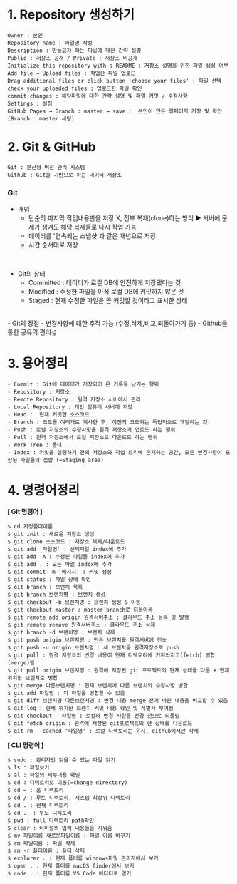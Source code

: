 # 1. Repository 생성하기
    Owner : 본인
    Repository name : 파일명 작성
    Description : 만들고자 하는 파일에 대한 간략 설명
    Public : 저장소 공개 / Private : 저장소 비공개
    Initialize this repository with a README : 저장소 설명을 위한 파일 생성 여부
    Add file → Upload files : 작업한 파일 업로드
    Drag additional files or click button 'choose your files' : 파일 선택
    check your uploaded files : 업로드한 파일 확인
    commit changes : 해당파일에 대한 간략 설명 및 파일 커밋 / 수정사항
    Settings : 설정
    GitHub Pages → Branch : master → save :  본인이 만든 웹페이지 저장 및 확인(Branch : master 세팅)

# 2. Git & GitHub
    Git : 분산형 버전 관리 시스템
    Github : Git을 기반으로 하는 데이터 저장소  
### Git
- 개념
  - 단순히 마지막 작업내용만을 저장 X, 전부 복제(clone)하는 방식
    ▶ 서버에 문제가 생겨도 해당 복제물로 다시 작업 가능
  - 데이터를 '연속되는 스냅샷'과 같은 개념으로 저장
  - 시간 순서대로 저장
<br>

- Git의 상태
  - Committed : 데이터가 로컬 DB에 안전하게 저장됐다는 것
  - Modified : 수정한 파일을 아직 로컬 DB에 커밋하지 않은 것
  - Staged : 현재 수정한 파일을 곧 커밋할 것이라고 표시한 상태
<br>
- Git의 장점
  - 변경사항에 대한 추적 가능 (수정,삭제,비교,되돌아가기 등)
  - Github을 통한 공유의 편리성

# 3. 용어정리
    - Commit : Git에 데이터가 저장되어 온 기록을 남기는 행위
    - Repository : 저장소
    - Remote Repository : 원격 저장소 서버에서 관리
    - Local Repository : 개인 컴퓨터 서버에 저장
    - Head :  현재 커밋한 소스코드
    - Branch : 코드를 여러개로 복사한 후, 이전의 코드와는 독립적으로 개발하는 것
    - Push : 로컬 저장소의 수정사항을 원격 저장소에 업로드 하는 행위
    - Pull : 원격 저장소에서 로컬 저장소로 다운로드 하는 행위
    - Work Tree : 폴더
    - Index : 커밋을 실행하기 전의 저장소와 작업 트리에 존재하는 공간, 모든 변경사항이 포함된 파일들의 집합 (=Staging area)
  
  # 4. 명령어정리
  **[ Git 명령어 ]**

    $ cd 지정폴더이름
    $ git init : 새로운 저장소 생성
    $ git clone 소스코드 : 저장소 복제/다운로드
    $ git add '파일명' : 선택파일 index에 추가
    $ git add -A : 수정된 파일들 index에 추가
    $ git add . : 모든 파일 index에 추가
    $ git commit -m '메시지' : 커밋 생성
    $ git status : 파일 상태 확인
    $ git branch : 브랜치 목록
    $ git branch 브랜치명 : 브랜치 생성
    $ git checkout -b 브랜치명 : 브랜치 생성 & 이동
    $ git checkout master : master branch로 되돌아옴
    $ git remote add origin 원격서버주소 : 클라우드 주소 등록 및 발행
    $ git remote remove 원격서버주소 : 클라우드 주소 삭제
    $ git branch -d 브랜치명 : 브랜치 삭제
    $ git push origin 브랜치명 : 만든 브랜치를 원격서버에 전송
    $ git push -u origin 브랜치명 : 새 브랜치를 원격저장소로 push
    $ git pull : 원격 저장소의 변경 내용이 현재 디렉토리에 가져와지고(fetch) 병합(merge)됨
    $ git pull origin 브랜치명 : 원격에 저장된 git 프로젝트의 현재 상태를 다운 + 현재 위치한 브랜치로 병합
    $ git merge 다른브랜치명 : 현재 브랜치에 다른 브랜치의 수정사항 병합
    $ git add 파일명 : 각 파일을 병합할 수 있음
    $ git diff 브랜치명 다른브랜치명 : 변경 내용 merge 전에 바뀐 내용을 비교할 수 있음
    $ git log : 현재 위치한 브랜치 커밋 내용 확인 및 식별자 부여됨
    $ git checkout --파일명 : 로컬의 변경 사항을 변경 전으로 되돌림
    $ git fetch origin : 원격에 저장된 git프로젝트의 현 상태를 다운로드
    $ git rm --cached '파일명' : 로컬 디렉토리는 유지, github에서만 삭제
    
  **[ CLI 명령어 ]**

    $ sudo : 관리자만 읽을 수 있는 파일 읽기
    $ ls : 파일보기
    $ al : 파일의 세부내용 확인
    $ cd : 디렉토리로 이동(=change directory)
    $ cd ~ : 홈 디렉토리
    $ cd / : 루트 디렉토리, 시스템 최상위 디렉토리
    $ cd . : 현재 디렉토리
    $ cd .. : 부모 디렉토리
    $ pwd : full 디렉토리 path확인
    $ clear : 터미널의 입력 내용들을 지워줌
    $ mv 파일이름 새로운파일이름 : 파일 이름 바꾸기
    $ rm 파일이름 : 파일 삭제
    $ rm -r 폴더이름 : 폴더 삭제
    $ explorer . : 현재 폴더를 windows파일 관리자에서 보기
    $ open . : 현재 폴더를 macOS finder에서 보기
    $ code . : 현재 폴더를 VS Code 에디터로 열기
